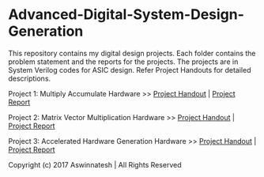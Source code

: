# Advanced-Digital-System-Design-Generation

This repository contains my digital design projects. Each folder contains the problem statement and the reports for the projects. The projects are in System Verilog codes for ASIC design. Refer Project Handouts for detailed descriptions.

Project 1: Multiply Accumulate Hardware >> [Project Handout](https://github.com/Aswinnatesh/Advanced-Digital-System-Design-Generation/blob/master/Multiply%20Accumulate%20Hardware/Project%2001%20Handout.pdf) | [Project Report](https://github.com/Aswinnatesh/Advanced-Digital-System-Design-Generation/blob/master/Multiply%20Accumulate%20Hardware/ESE%20507_Report_Final.pdf)

Project 2: Matrix Vector Multiplication Hardware >> [Project Handout](https://github.com/Aswinnatesh/Advanced-Digital-System-Design-Generation/blob/master/Matrix%20Vector%20Multiplication/Problem%20Statement.pdf) | [Project Report](https://github.com/Aswinnatesh/Advanced-Digital-System-Design-Generation/blob/master/Matrix%20Vector%20Multiplication/ESE%20507_Project_2.pdf)

Project 3: Accelerated Hardware Generation Hardware >> [Project Handout](https://github.com/Aswinnatesh/Advanced-Digital-System-Design-Generation/blob/master/Hardware%20Generation%20Tool/Project_3.pdf) | [Project Report](https://github.com/Aswinnatesh/Advanced-Digital-System-Design-Generation/blob/master/Hardware%20Generation%20Tool/ESE%20507_Project_3_Report.pdf)


Copyright (c) 2017 Aswinnatesh | All Rights Reserved

